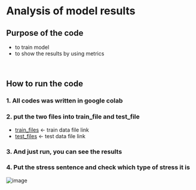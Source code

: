 # Analysis of model results
## Purpose of the code
* to train model
* to show the results by using metrics

<br>

## How to run the code
### 1. All codes was written in google colab
### 2. put the two files into train_file and test_file

* [train_files](https://github.com/Haeun-Y/stress-detection/blob/main/dreaddit-train.csv)  <- train data file link  
* [test_files](https://github.com/Haeun-Y/stress-detection/blob/main/dreaddit-test.csv)  <- test data file link

### 3. And just run, you can see the results
### 4. Put the stress sentence and check which type of stress it is

![image](https://user-images.githubusercontent.com/66423140/208311176-e9e4d04b-3ebb-4d2c-b8d7-5609cee2c12d.png)

